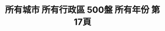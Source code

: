 ---
title: "所有城市 所有行政區 500盤 所有年份 第17頁"
description: "所有城市 所有行政區 500盤 所有年份 獲獎餐廳 第17頁"
keywords:
  - 美食競賽
  - 台灣美食
  - 美食精選
datePublished: "2025-06-30"
dateModified: "2025-07-06"
city: "所有城市"
district: "所有行政區"
award: "500盤"
year: "所有年份"
page: 17
count: 330

restaurants:
  - name: "花娘小廚"
    city: "台北市"
    district: "松山區"
    address: "台北市松山區敦化北路165巷9號1樓"
    phone: "0227184469"
    geo: "25.05484497551117, 121.55056568896391"
    link: "台北市/松山區/花娘小廚"
    google_map: "https://maps.app.goo.gl/K5nT32WX1pQgXSCdA"
    footinder: "https://footinder.com.tw/%e5%8f%b0%e5%8c%97%e5%b8%82%e6%9d%be%e5%b1%b1%e5%8d%80/33049/"
    award:
    - name: "500盤"
      year: "2024"
  - name: "磺溪小鎮"
    city: "台北市"
    district: "北投區"
    address: "台北市北投區石牌路二段360號"
    phone: "0228731235"
    geo: "25.123408565424207, 121.5254254583324"
    link: "台北市/北投區/磺溪小鎮"
    google_map: "https://maps.app.goo.gl/S133WamZSotEy5g98"
    footinder: "https://footinder.com.tw/%E5%8F%B0%E5%8C%97%E5%B8%82%E5%8C%97%E6%8A%95%E5%8D%80/7824/"
    award:
    - name: "500盤"
      year: "2024"
  - name: "皇膳餐廳"
    city: "台北市"
    district: "中正區"
    address: "台北市中正區仁愛路二段48號"
    phone: "0223960682"
    geo: "25.03803484707546, 121.52800467132023"
    link: "台北市/中正區/皇膳餐廳"
    google_map: "https://maps.app.goo.gl/hmS9RsxCCea4iwmy9"
    footinder: "https://footinder.com.tw/%E5%8F%B0%E5%8C%97%E5%B8%82%E4%B8%AD%E6%AD%A3%E5%8D%80/80/"
    award:
    - name: "500盤"
      year: "2024"
  - name: "琥珀割烹 Kohaku"
    city: "台北市"
    district: "信義區"
    address: "台北市信義區逸仙路32巷15號1樓"
    phone: "0287863320"
    geo: "25.039912582914482, 121.5627165502999"
    link: "台北市/信義區/琥珀割烹_Kohaku"
    google_map: "https://maps.app.goo.gl/JLfFhzJ3cLJhZphr5"
    footinder: "https://footinder.com.tw/%e5%8f%b0%e5%8c%97%e5%b8%82%e4%bf%a1%e7%be%a9%e5%8d%80/362142/"
    award:
    - name: "500盤"
      year: "2024"
  - name: "好麵煮私房麵館"
    city: "台北市"
    district: "士林區"
    address: "台北市士林區士東路100號"
    phone: "0228317154"
    geo: "25.11207007794423, 121.5292938310075"
    link: "台北市/士林區/好麵煮私房麵館"
    google_map: "https://maps.app.goo.gl/2CsBXNpXEqWBVkMb9"
    footinder: "https://footinder.com.tw/%E5%8F%B0%E5%8C%97%E5%B8%82%E5%A3%AB%E6%9E%97%E5%8D%80/42241/"
    award:
    - name: "500盤"
      year: "2024"
  - name: "海真私房菜"
    city: "台北市"
    district: "松山區"
    address: "台北市松山區民生東路三段130巷7弄15號"
    phone: "0225465655"
    geo: "25.0566510551678, 121.54686406629185"
    link: "台北市/松山區/海真私房菜"
    google_map: "https://maps.app.goo.gl/LZcubm5tS9FfE5nu9"
    footinder: "https://footinder.com.tw/%E5%8F%B0%E5%8C%97%E5%B8%82%E6%9D%BE%E5%B1%B1%E5%8D%80/8666/"
    award:
    - name: "500盤"
      year: "2024"
  - name: "紅樓中餐廳"
    city: "宜蘭縣"
    district: "宜蘭市"
    address: "宜蘭縣宜蘭市民權路二段36號6樓"
    phone: "039101011"
    geo: "24.753691685363968, 121.75025374373382"
    link: "宜蘭縣/宜蘭市/紅樓中餐廳"
    google_map: "https://maps.app.goo.gl/3ndJ711xV9VrfVrH7"
    footinder: "https://footinder.com.tw/%E5%AE%9C%E8%98%AD%E7%B8%A3%E5%AE%9C%E8%98%AD%E5%B8%82/86/"
    award:
    - name: "500盤"
      year: "2024"
  - name: "紅皇后川酒·RED QUEEN BISTRO"
    city: "台北市"
    district: "大安區"
    address: "台北市大安區樂利路11巷32號1樓"
    phone: "0227323255"
    geo: "25.02826872390276, 121.55244554849739"
    link: "台北市/大安區/紅皇后川酒_RED_QUEEN_BISTRO"
    google_map: "https://maps.app.goo.gl/3WtC6N6ZG8CwFjfW9"
    footinder: "https://footinder.com.tw/%E5%8F%B0%E5%8C%97%E5%B8%82%E5%A4%A7%E5%AE%89%E5%8D%80/8821/"
    award:
    - name: "500盤"
      year: "2024"
  - name: "漢堡排 嘉"
    city: "新北市"
    district: "中和區"
    address: "新北市中和區中山路三段122號4樓"
    phone: ""
    geo: "25.00696831557478, 121.47495420488349"
    link: "新北市/中和區/漢堡排_嘉"
    google_map: "https://maps.app.goo.gl/ESeBuJDP1hVtHquo7"
    footinder: "https://footinder.com.tw/%e6%96%b0%e5%8c%97%e5%b8%82%e4%b8%ad%e5%92%8c%e5%8d%80/362144/"
    award:
    - name: "500盤"
      year: "2024"
---